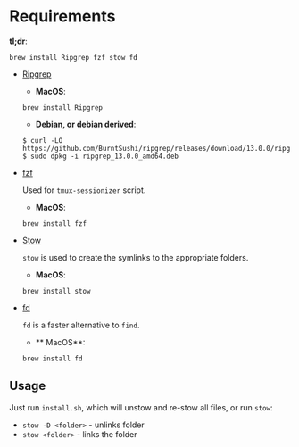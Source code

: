 # Requirements

**tl;dr**:

```
brew install Ripgrep fzf stow fd
```

- [Ripgrep](https://github.com/BurntSushi/ripgrep#installation)

  - **MacOS**:

  ```
  brew install Ripgrep
  ```

  - **Debian, or debian derived**:

  ```
  $ curl -LO https://github.com/BurntSushi/ripgrep/releases/download/13.0.0/ripgrep_13.0.0_amd64.deb
  $ sudo dpkg -i ripgrep_13.0.0_amd64.deb
  ```

- [fzf](https://github.com/junegunn/fzf)

  Used for `tmux-sessionizer` script.

  - **MacOS**:

  ```
  brew install fzf
  ```

- [Stow](https://www.gnu.org/software/stow/)

  `stow` is used to create the symlinks to the appropriate folders.

  - **MacOS**:

  ```
  brew install stow
  ```

- [fd](https://github.com/sharkdp/fd)

  `fd` is a faster alternative to `find`.

  - ** MacOS**:

  ```
  brew install fd
  ```

## Usage

Just run `install.sh`, which will unstow and re-stow all files, or run `stow`:

- `stow -D <folder>` - unlinks folder
- `stow <folder>` - links the folder
